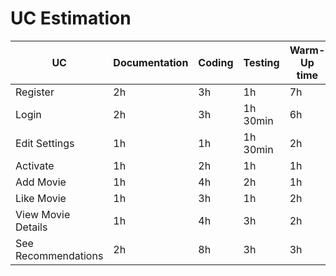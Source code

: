 # UC Estimation

| UC | Documentation | Coding | Testing | Warm-Up time | Total | FP |
|----|---------------|--------|---------|--------------|-------|----|
| Register | 2h | 3h | 1h | 7h | 13h | ? |
| Login | 2h | 3h | 1h 30min | 6h | 12h 30min | ? |
| Edit Settings | 1h | 1h | 1h 30min | 2h | 5h 30min | ? |
| Activate | 1h | 2h | 1h | 1h | 5h | ? |
| Add Movie | 1h | 4h | 2h | 1h | 8h | ? |
| Like Movie | 1h | 3h | 1h | 2h | 7h | ? |
| View Movie Details | 1h | 4h | 3h | 2h | 10h | ? |
| See Recommendations | 2h | 8h | 3h | 3h | 19h | ? |
